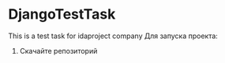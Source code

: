 # DjangoTestTask
This is a test task for idaproject company
Для запуска проекта:
1. Скачайте репозиторий
